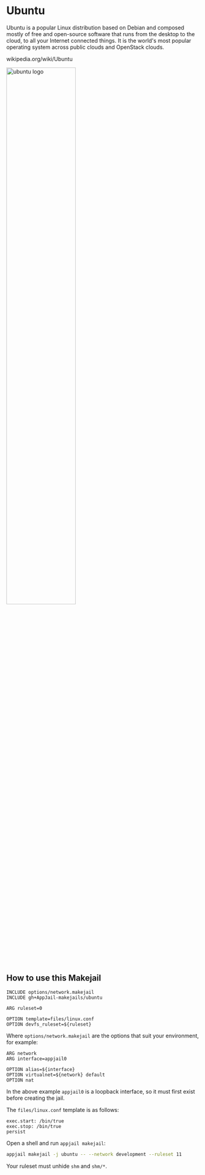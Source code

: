 # Ubuntu

Ubuntu is a popular Linux distribution based on Debian and composed mostly of free and open-source software that runs from the desktop to the cloud, to all your Internet connected things. It is the world's most popular operating system across public clouds and OpenStack clouds.

wikipedia.org/wiki/Ubuntu

<img src="https://upload.wikimedia.org/wikipedia/commons/thumb/7/76/Ubuntu-logo-2022.svg/1920px-Ubuntu-logo-2022.svg.png" width="60%" height="auto" alt="ubuntu logo">

## How to use this Makejail

```
INCLUDE options/network.makejail
INCLUDE gh+AppJail-makejails/ubuntu

ARG ruleset=0

OPTION template=files/linux.conf
OPTION devfs_ruleset=${ruleset}
```

Where `options/network.makejail` are the options that suit your environment, for example:

```
ARG network
ARG interface=appjail0

OPTION alias=${interface}
OPTION virtualnet=${network} default
OPTION nat
```

In the above example `appjail0` is a loopback interface, so it must first exist before creating the jail.

The `files/linux.conf` template is as follows:

```
exec.start: /bin/true
exec.stop: /bin/true
persist
```

Open a shell and run `appjail makejail`:

```sh
appjail makejail -j ubuntu -- --network development --ruleset 11
```

Your ruleset must unhide `shm` and `shm/*`.